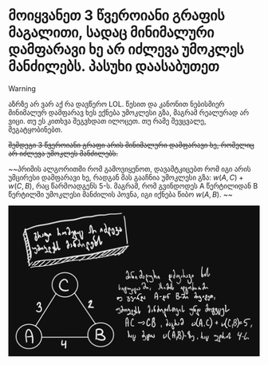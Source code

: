 # მოიყვანეთ 3 წვეროიანი გრაფის მაგალითი, სადაც მინიმალური დამფარავი ხე არ იძლევა უმოკლეს მანძილებს. პასუხი დაასაბუთეთ

>[!WARNING]
>აზრზე არ ვარ აქ რა დავწერო LOL.
>წესით და კანონით ნებისმიერ მინიმალურ დამფარავ ხეს ექნება უმოკლესი გზა, მაგრამ რეალურად არ ვიცი. თუ ეს კითხვა შეგვხდათ ილოცეთ. თუ რამე შევცვალე, შეგატყობინებთ.


~~შემდეგი 3 წვეროიანი გრაფი არის მინიმალური დამფარავი ხე, რომელიც არ იძლევა უმოკლეს მანძილებს.~~

~~პრიმის ალგორითმი რომ გამოვიყენოთ, დავამტკიცებთ რომ იგი არის უმცირესი დამფარავი ხე, რადგან მას გააჩნია უმოკლესი გზა: $w(A,C) + w(C,B)$, რაც წარმოადგენს 5-ს.
მაგრამ, რომ გვინდოდეს A წერტილიდან B წერტილში უმოკლესი მანძილის პოვნა, იგი იქნება წიბო $w(A,B)$. ~~

![MST](MST-without-short-paths.png)
